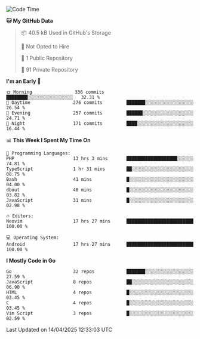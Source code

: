 
<!--START_SECTION:waka-->
![Code Time](http://img.shields.io/badge/Code%20Time-5%2C846%20hrs%2012%20mins-blue)

**🐱 My GitHub Data** 

> 📦 40.5 kB Used in GitHub's Storage 
 > 
> 🚫 Not Opted to Hire
 > 
> 📜 1 Public Repository 
 > 
> 🔑 91 Private Repository 
 > 
**I'm an Early 🐤** 

```text
🌞 Morning                336 commits         ████████░░░░░░░░░░░░░░░░░   32.31 % 
🌆 Daytime                276 commits         ███████░░░░░░░░░░░░░░░░░░   26.54 % 
🌃 Evening                257 commits         ██████░░░░░░░░░░░░░░░░░░░   24.71 % 
🌙 Night                  171 commits         ████░░░░░░░░░░░░░░░░░░░░░   16.44 % 
```


📊 **This Week I Spent My Time On** 

```text
💬 Programming Languages: 
PHP                      13 hrs 3 mins       ███████████████████░░░░░░   74.81 % 
TypeScript               1 hr 31 mins        ██░░░░░░░░░░░░░░░░░░░░░░░   08.75 % 
Bash                     41 mins             █░░░░░░░░░░░░░░░░░░░░░░░░   04.00 % 
dbout                    40 mins             █░░░░░░░░░░░░░░░░░░░░░░░░   03.82 % 
JavaScript               31 mins             █░░░░░░░░░░░░░░░░░░░░░░░░   02.98 % 

🔥 Editors: 
Neovim                   17 hrs 27 mins      █████████████████████████   100.00 % 

💻 Operating System: 
Android                  17 hrs 27 mins      █████████████████████████   100.00 % 
```

**I Mostly Code in Go** 

```text
Go                       32 repos            ███████░░░░░░░░░░░░░░░░░░   27.59 % 
JavaScript               8 repos             ██░░░░░░░░░░░░░░░░░░░░░░░   06.90 % 
HTML                     4 repos             █░░░░░░░░░░░░░░░░░░░░░░░░   03.45 % 
C                        4 repos             █░░░░░░░░░░░░░░░░░░░░░░░░   03.45 % 
Vim Script               3 repos             █░░░░░░░░░░░░░░░░░░░░░░░░   02.59 % 
```




 Last Updated on 14/04/2025 12:33:03 UTC
<!--END_SECTION:waka-->
